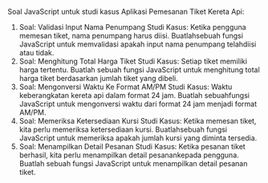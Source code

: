 Soal JavaScript untuk studi kasus Aplikasi Pemesanan Tiket Kereta Api:
1. Soal: Validasi Input Nama Penumpang
   Studi Kasus: Ketika pengguna memesan tiket, nama penumpang harus diisi. Buatlahsebuah fungsi JavaScript untuk memvalidasi apakah input nama penumpang telahdiisi
   atau tidak.
2. Soal: Menghitung Total Harga Tiket
   Studi Kasus: Setiap tiket memiliki harga tertentu. Buatlah sebuah fungsi JavaScript
   untuk menghitung total harga tiket berdasarkan jumlah tiket yang dibeli.
3. Soal: Mengonversi Waktu Ke Format AM/PM
   Studi Kasus: Waktu keberangkatan kereta api dalam format 24 jam. Buatlah sebuahfungsi JavaScript untuk mengonversi waktu dari format 24 jam menjadi format AM/PM.
4. Soal: Memeriksa Ketersediaan Kursi
   Studi Kasus: Ketika memesan tiket, kita perlu memeriksa ketersediaan kursi. Buatlahsebuah fungsi JavaScript untuk memeriksa apakah jumlah kursi yang diminta tersedia.
5. Soal: Menampilkan Detail Pesanan
   Studi Kasus: Ketika pesanan tiket berhasil, kita perlu menampilkan detail pesanankepada pengguna. Buatlah sebuah fungsi JavaScript untuk menampilkan detail
   pesanan tiket.
